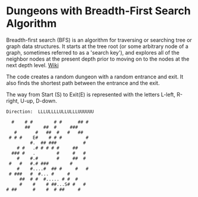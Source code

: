 # Dungeons with Breadth-First Search Algorithm


Breadth-first search (BFS) is an algorithm for traversing or searching tree or graph data structures. It starts at the tree root (or some arbitrary node of a graph, sometimes referred to as a 'search key'), and explores all of the neighbor nodes at the present depth prior to moving on to the nodes at the next depth level. [Wiki](https://en.wikipedia.org/wiki/Breadth-first_search)

The code creates a random dungeon with a random entrance and exit. It also finds the shortest path between the entrance and the exit.

The way from Start (S) to Exit(E) is represented with the letters L-left, R-right, U-up, D-down.



```
Direction:  LLLULLLLULLULLLUUUUUU

  #    # #        # #      ## #
       ##     ##  #     ###   
   #       #   ##  #   #   ## 
 # # #    E#    # # #         #
         #.  ## ###          #
    # #   .# # # # #     ##   
  ### #   .        #     #   #
    #    #.#       #     ##  #
 #   #   #.# ###        #     
    #    #....#  ## #     #   #
 # ###   #  #... #     #      
     ##  # #  #..... # #  #   
     #    #    # ##...S# #   #
# ##      #    #  # ##     #  
  ```
